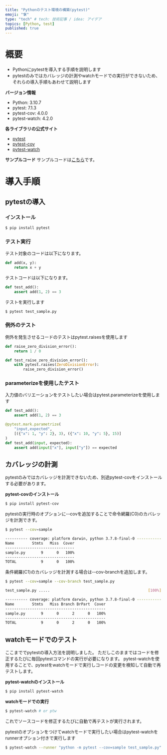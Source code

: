```yaml
---
title: "Pythonのテスト環境の構築(pytest)"
emoji: "🛠"
type: "tech" # tech: 技術記事 / idea: アイデア
topics: [Python, test]
published: true
---
```


# 概要

- Pythonにpytestを導入する手順を説明します
- pytestのみではカバレッジの計測やwatchモードでの実行ができないため、それらの導入手順もあわせて説明します

**バージョン情報**
- Python: 3.10.7
- pytest: 7.1.3
- pytest-cov: 4.0.0
- pytest-watch: 4.2.0

**各ライブラリの公式サイト**
- [pytest](https://docs.pytest.org/en/7.1.x/index.html)
- [pytest-cov](https://pytest-cov.readthedocs.io/en/latest/index.html)
- [pytest-watch](https://github.com/joeyespo/pytest-watch)

**サンプルコード**
サンプルコードは[こちら](https://github.com/horitaka/pytest-sample)です。


# 導入手順

## pytestの導入

### インストール
```bash
$ pip install pytest
```

### テスト実行
テスト対象のコードは以下になります。
```py:sample.py
def add(x, y):
    return x + y
```

テストコードは以下になります。
```py:test_sample.py
def test_add():
    assert add(1, 2) == 3
```

テストを実行します
```bash
$ pytest test_sample.py                          
```

### 例外のテスト
例外を発生させるコードのテストはpytest.raisesを使用します
```py:sample.py
def raise_zero_division_error():
    return 1 / 0
```
```py:test_sample.py
def test_raise_zero_division_error():
    with pytest.raises(ZeroDivisionError):
        raise_zero_division_error()
```

### parameterizeを使用したテスト
入力値のバリエーションをテストしたい場合はpytest.parameterizeを使用します
```py:test_sample.py
def test_add():
    assert add(1, 2) == 3
```
```py:test_sample.py
@pytest.mark.parametrize(
    "input,expected", 
    [({"x": 1, "y": 2}, 3), ({"x": 10, "y": 5}, 15)]
)
def test_add(input, expected):
    assert add(input["x"], input["y"]) == expected
```


## カバレッジの計測

pytestのみではカバレッジを計測できないため、別途pytest-covをインストールする必要があります。

**pytest-covのインストール**
```bash
$ pip install pytest-cov
```

pytestの実行時のオプションに--covを追加することで命令網羅(C0)のカバレッジを計測できす。
```bash
$ pytest --cov=sample

---------- coverage: platform darwin, python 3.7.8-final-0 -----------
Name        Stmts   Miss  Cover
-------------------------------
sample.py       9      0   100%
-------------------------------
TOTAL           9      0   100%

```

条件網羅(C1)のカバレッジを計測する場合は--cov-branchを追加します。
```bash
$ pytest --cov=sample --cov-branch test_sample.py

test_sample.py .....                                            [100%]

---------- coverage: platform darwin, python 3.7.8-final-0 -----------
Name        Stmts   Miss Branch BrPart  Cover
---------------------------------------------
sample.py       9      0      2      0   100%
---------------------------------------------
TOTAL           9      0      2      0   100%

```


## watchモードでのテスト
ここまででpytestの導入方法を説明しました。
ただしこのままではコードを修正するたびに毎回pytestコマンドの実行が必要になります。
pytest-watchを使用することで、pytestをwatchモードで実行しコードの変更を検知して自動で再テストします。

**pytest-watchのインストール**
```bash
$ pip install pytest-watch
```

**watchモードでの実行**
```bash
$ pytest-watch # or ptw
```
これでソースコードを修正するたびに自動で再テストが実行されます。


pytestのオプションをつけてwatchモードで実行したい場合はpytest-watchをrunnerオプション付きで実行します
```bash
$ pytest-watch --runner "python -m pytest --cov=sample test_sample.py"
```


